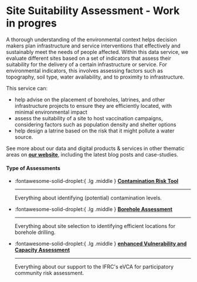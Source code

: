 # Site Suitability Assessment - Work in progres

<!-- markdownlint-disable-next-line no-trailing-punctuation -->
A thorough understanding of the environmental context helps decision makers plan infrastructure and service interventions that effectively and sustainably meet the needs of people affected. Within this data service, we evaluate different sites based on a set of indicators that assess their suitability for the delivery of a certain infrastructure or service. For environmental indicators, this involves assessing factors such as topography, soil type, water availability, and to proximity to infrastructure.

This service can:

+ help advise on the placement of boreholes, latrines, and other infrastructure projects to ensure they are efficiently located, with minimal environmental impact
+ assess the suitability of a site to host vaccination campaigns, considering factors such as population density and shelter options
+ help design a latrine based on the risk that it might pollute a water source.


See more about our data and digital products & services in other thematic areas on **[our website](https://510.global/)**, including the latest blog posts and case-studies.


#### **Type of Assessments**

<!-- markdownlint-disable -->
<div class="grid cards" markdown>

-   :fontawesome-solid-droplet:{ .lg .middle } [__Contamination Risk Tool__](contamination_risk_tool/index.md)

    ---

    Everything about identifying (potential) contamination levels. 

-   :fontawesome-solid-droplet:{ .lg .middle } [__Borehole Assessment__](contamination_risk_tool/index.md)

    ---

    Everything about site selection to identifying efficient locations for borehole drilling.

-   :fontawesome-solid-droplet:{ .lg .middle } [__enhanced Vulnerability and Capacity Assessment__](contamination_risk_tool/index.md)

    ---

    Everything about our support to the IFRC's eVCA for participatory community risk assessment.
